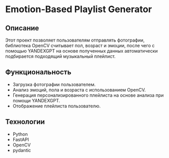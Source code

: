 # Emotion-Based Playlist Generator

## Описание

Этот проект позволяет пользователям отправлять фотографии, библиотека OpenCV считывает пол, возраст и эмоции, после чего с помощью YANDEXGPT на основе полученных данных автоматически подбирается подходящий музыкальный плейлист.

## Функциональность

- Загрузка фотографии пользователем.
- Анализ эмоций, пола и возраста с использованием OpenCV.
- Генерация персонализированного плейлиста на основе анализа при помощи YANDEXGPT.
- Отображение плейлиста пользователю.

## Технологии

- Python
- FastAPI
- OpenCV
- pydantic



